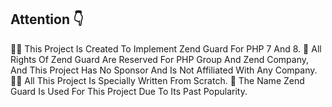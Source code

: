 ## Attention 👇

🙋‍♀️ This Project Is Created To Implement Zend Guard For PHP 7 And 8.
🌈 All Rights Of Zend Guard Are Reserved For PHP Group And Zend Company, And This Project Has No Sponsor And Is Not Affiliated With Any Company.
👩‍💻 All This Project Is Specially Written From Scratch.
🧙 The Name Zend Guard Is Used For This Project Due To Its Past Popularity.

